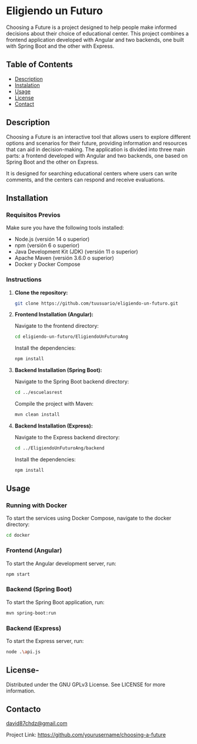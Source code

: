 # Eligiendo un Futuro

Choosing a Future is a project designed to help people make informed decisions about their choice of educational center. This project combines a frontend application developed with Angular and two backends, one built with Spring Boot and the other with Express.

## Table of Contents

- [Description](#descripción)
- [Instalation](#instalación)
- [Usage](#uso)
- [License](#licencia)
- [Contact](#contacto)

## Description

Choosing a Future is an interactive tool that allows users to explore different options and scenarios for their future, providing information and resources that can aid in decision-making. The application is divided into three main parts: a frontend developed with Angular and two backends, one based on Spring Boot and the other on Express.

It is designed for searching educational centers where users can write comments, and the centers can respond and receive evaluations.
## Installation

### Requisitos Previos

Make sure you have the following tools installed:

- Node.js (versión 14 o superior)
- npm (versión 6 o superior)
- Java Development Kit (JDK) (versión 11 o superior)
- Apache Maven (versión 3.6.0 o superior)
- Docker y Docker Compose

### Instructions

1. **Clone the repository:**

    ```sh
    git clone https://github.com/tuusuario/eligiendo-un-futuro.git
    ```

2. **Frontend Installation (Angular):**

    Navigate to the frontend directory:

    ```sh
    cd eligiendo-un-futuro/EligiendoUnFuturoAng
    ```

    Install the dependencies:

    ```sh
    npm install
    ```

3. **Backend Installation (Spring Boot):**

    Navigate to the Spring Boot backend directory:

    ```sh
    cd ../escuelasrest
    ```

    Compile the project with Maven:

    ```sh
    mvn clean install
    ```

4. **Backend Installation (Express):**

    Navigate to the Express backend directory:

    ```sh
    cd ../EligiendoUnFuturoAng/backend
    ```

    Install the dependencies:

    ```sh
    npm install
    ```

## Usage

### Running with Docker

To start the services using Docker Compose, navigate to the docker directory:

```sh
cd docker
```

### Frontend (Angular)

To start the Angular development server, run:
```sh
npm start
```

### Backend (Spring Boot)

To start the Spring Boot application, run:

```sh
mvn spring-boot:run
```


### Backend (Express)

To start the Express server, run:

```sh
node .\api.js
```
## License-

Distributed under the GNU GPLv3 License. See LICENSE for more information.

## Contacto

david87chdz@gmail.com

Project Link: https://github.com/yourusername/choosing-a-future
